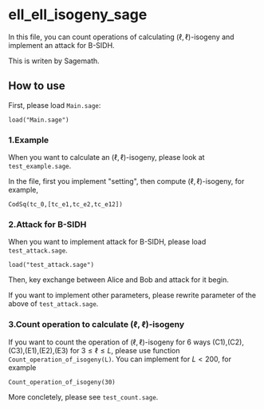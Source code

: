 
# ell_ell_isogeny_sage

In this file, you can count operations of calculating $(\ell,\ell)$-isogeny and implement an attack for B-SIDH.

This is writen by Sagemath.

## How to use

First, please load `Main.sage`: 

```
load("Main.sage")
```


### 1.Example

When you want to calculate  an $(\ell,\ell)$-isogeny, please look at `test_example.sage`.

In the file, first you implement "setting", then compute  $(\ell,\ell)$-isogeny, for example, 

```
CodSq(tc_0,[tc_e1,tc_e2,tc_e12])
```

### 2.Attack for B-SIDH

When you want to implement attack for B-SIDH, please load `test_attack.sage`.

```
load("test_attack.sage")
```

Then, key exchange between Alice and Bob and attack for it begin. 

If you want to implement other parameters, please rewrite parameter of the above of `test_attack.sage`.


### 3.Count operation to calculate $(\ell,\ell)$-isogeny 

If you want to count the operation of $(\ell,\ell)$-isogeny for 6 ways (C1),(C2),(C3),(E1),(E2),(E3) for $3\le \ell\le L$, 
please use function `Count_operation_of_isogeny(L)`. You can implement for $L < 200$, for example

```
Count_operation_of_isogeny(30)
```
More concletely, please see `test_count.sage`.



